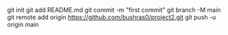  git init
  git add README.md
  git commit -m "first commit"
  git branch -M main
  git remote add origin https://github.com/bushras0/project2.git
  git push -u origin main